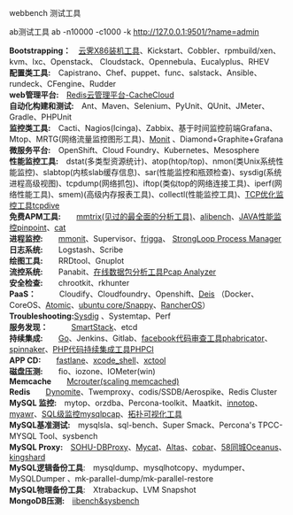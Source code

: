 webbench 测试工具

ab测试工具
ab -n10000 -c1000 -k http://127.0.0.1:9501/?name=admin


**Bootstrapping：**&emsp;[云霁X86装机工具](http://github.com/idcos/osinstall)、Kickstart、Cobbler、rpmbuild/xen、kvm、lxc、Openstack、 Cloudstack、Opennebula、Eucalyplus、RHEV<br>
**配置类工具:**&emsp;Capistrano、Chef、puppet、func、salstack、Ansible、rundeck、CFengine、Rudder<br>
**web管理平台:**&emsp;[Redis云管理平台-CacheCloud](https://github.com/sohutv/cachecloud)<br>
**自动化构建和测试:**&emsp;Ant、Maven、Selenium、PyUnit、QUnit、JMeter、Gradle、PHPUnit<br>
**监控类工具:**&emsp;Cacti、Nagios(Icinga)、Zabbix、基于时间监控前端Grafana、Mtop、MRTG(网络流量监控图形工具)、[Monit](https://mmonit.com/) 、Diamond+Graphite+Grafana<br>
**微服务平台:**&emsp;OpenShift、Cloud Foundry、Kubernetes、Mesosphere<br>
**性能监控工具:**&emsp;dstat(多类型资源统计)、atop(htop/top)、nmon(类Unix系统性能监控)、slabtop(内核slab缓存信息)、sar(性能监控和瓶颈检查)、sysdig(系统进程高级视图)、tcpdump(网络抓包)、iftop(类似top的网络连接工具)、iperf(网络性能工具)、smem)(高级内存报表工具)、collectl(性能监控工具)、[TCP优化监控工具tcpdive](https://github.com/fastos/tcpdive)<br>
**免费APM工具:**&emsp;&emsp;[mmtrix(见过的最全面的分析工具)](http://www.mmtrix.com/evaluate/result)、[alibench](http://alibench.com/)、[JAVA性能监控pinpoint](https://github.com/naver/pinpoint)、[cat](https://github.com/dianping/cat)<br>
**进程监控:**&emsp;&emsp;[mmonit](http://mmonit.com/monit/documentation/monit.html)、Supervisor、[frigga](https://github.com/xiaomi-sa/frigga)、 [StrongLoop Process Manager](http://strong-pm.io/compare/)<br>
**日志系统:**&emsp;&emsp;Logstash、Scribe<br>
**绘图工具:**&emsp;&emsp;RRDtool、Gnuplot<br>
**流控系统:**&emsp;&emsp;Panabit、[在线数据包分析工具Pcap Analyzer](http://le4f.net/post/post/pcap-online-analyzer)<br>
**安全检查:**&emsp;&emsp;chrootkit、rkhunter<br>
**PaaS：**&emsp;&emsp;&emsp;Cloudify、Cloudfoundry、Openshift、[Deis](http://www.deis.io/) （Docker、CoreOS、[Atomic](https://access.redhat.com/articles/rhel-atomic-getting-started)、[ubuntu core/Snappy](http://www.ubuntu.com/cloud/tools/snappy)、[RancherOS](http://rancher.com)） <br>
**Troubleshooting:**[Sysdig](http://www.sysdig.org/) 、Systemtap、Perf<br>
**服务发现：**&emsp;&emsp;&emsp;[SmartStack](http://nerds.airbnb.com)、etcd <br>
**持续集成:**&emsp;&emsp;[Go](http://www.go.cd)、Jenkins、Gitlab、[facebook代码审查工具phabricator](http://phabricator.org/)、[spinnaker](http://spinnaker.io/)、[PHP代码持续集成工具PHPCI](https://www.phptesting.org)<br>
**APP CD:**&emsp;&emsp;[fastlane](https://fastlane.tools/#tools)、[xcode_shell](https://github.com/webfrogs/xcode_shell.git)、[xctool](https://github.com/facebook/xctool.git)</br>
**磁盘压测:**&emsp;&emsp;fio、iozone、IOMeter(win)<br>
**Memcache**&emsp;&emsp;[Mcrouter(scaling memcached)](https://github.com/facebook/mcrouter)<br>
**Redis**&emsp;&emsp;[Dynomite](https://github.com/Netflix/dynomite)、Twemproxy、codis/SSDB/Aerospike、Redis Cluster<br>
**MySQL 监控:**&emsp;mytop、orzdba、Percona-toolkit、Maatkit、[innotop](http://www.percona.com/blog/2013/10/14/innotop-real-time-advanced-investigation-tool-mysql/)、[myawr](https://github.com/noodba/myawr)、[SQL级监控mysqlpcap](https://github.com/hoterran/tcpcollect)、[拓扑可视化工具](https://github.com/outbrain/orchestrator) <br>
**MySQL基准测试:**&emsp;mysqlsla、sql-bench、Super Smack、Percona's TPCC-MYSQL Tool、sysbench <br>
**MySQL Proxy:**&emsp;[SOHU-DBProxy](https://github.com/SOHUDBA/SOHU-DBProxy)、[Mycat](http://www.mycat.org.cn/)、[Altas](https://github.com/Qihoo360/Atlas)、[cobar](https://github.com/alibaba/cobar)、[58同城Oceanus](https://github.com/58code/Oceanus)、[kingshard](https://github.com/flike/kingshard)<br>
**MySQL逻辑备份工具**:&emsp;mysqldump、mysqlhotcopy、mydumper、MySQLDumper 、mk-parallel-dump/mk-parallel-restore<br>
**MySQL物理备份工具**:&emsp;Xtrabackup、LVM Snapshot<br>
**MongoDB压测:**&emsp;[iibench&sysbench](https://github.com/tmcallaghan)<br>

